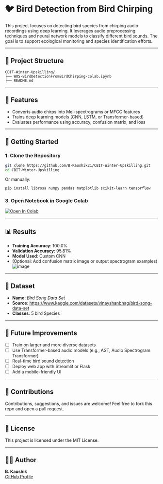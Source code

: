 # 🐦 Bird Detection from Bird Chirping

This project focuses on detecting bird species from chirping audio recordings using deep learning. It leverages audio preprocessing techniques and neural network models to classify different bird sounds. The goal is to support ecological monitoring and species identification efforts.

---

## 📁 Project Structure

```
CBIT-Winter-Upskilling/
├── WUS-BirdDetectionFromBirdChirping-colab.ipynb
├── README.md
```

---

## 🧠 Features

- Converts audio chirps into Mel-spectrograms or MFCC features
- Trains deep learning models (CNN, LSTM, or Transformer-based)
- Evaluates performance using accuracy, confusion matrix, and loss

---

## 🚀 Getting Started

### 1. Clone the Repository

```bash
git clone https://github.com/B-Kaushik21/CBIT-Winter-Upskilling.git
cd CBIT-Winter-Upskilling
```

Or manually:

```bash
pip install librosa numpy pandas matplotlib scikit-learn tensorflow
```

### 3. Open Notebook in Google Colab

[![Open In Colab](https://colab.research.google.com/assets/colab-badge.svg)](https://colab.research.google.com/github/B-Kaushik21/CBIT-Winter-Upskilling/blob/main/WUS-BirdDetectionFromBirdChirping-colab.ipynb)

---

## 📊 Results

- **Training Accuracy**: 100.0%
- **Validation Accuracy**: 95.81%
- **Model Used**: Custom CNN 
- (Optional: Add confusion matrix image or output spectrogram examples)
![image](https://github.com/user-attachments/assets/e85c1de7-e131-4925-8bdf-642af991a408)

---

## 📂 Dataset

- **Name**: *Bird Song Data Set*  
- **Source**: https://www.kaggle.com/datasets/vinayshanbhag/bird-song-data-set  
- **Classes**: 5 bird Species 


---

## 🔮 Future Improvements

- [ ] Train on larger and more diverse datasets
- [ ] Use Transformer-based audio models (e.g., AST, Audio Spectrogram Transformer)
- [ ] Real-time bird sound detection
- [ ] Deploy web app with Streamlit or Flask
- [ ] Add a mobile-friendly UI

---

## 🤝 Contributions

Contributions, suggestions, and issues are welcome! Feel free to fork this repo and open a pull request.

---

## 📜 License

This project is licensed under the MIT License.

---

## 🙋‍♂️ Author

**B. Kaushik**  
[GitHub Profile](https://github.com/B-Kaushik21)
